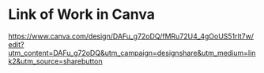 # Link of Work in Canva


https://www.canva.com/design/DAFu_g72oDQ/fMRu72U4_4gOoUS51rlt7w/edit?utm_content=DAFu_g72oDQ&utm_campaign=designshare&utm_medium=link2&utm_source=sharebutton

